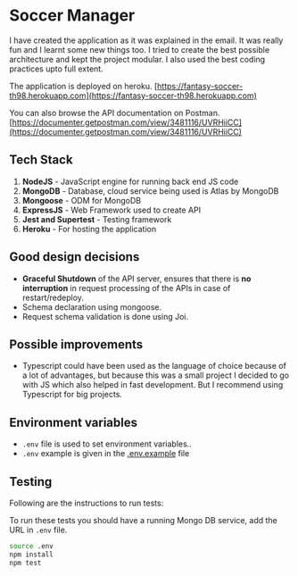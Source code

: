 # Soccer Manager

I have created the application as it was explained in the email. It was really fun and I learnt some new things too.
I tried to create the best possible architecture and kept the project modular. I also used the best coding practices upto full extent.

The application is deployed on heroku. [https://fantasy-soccer-th98.herokuapp.com](https://fantasy-soccer-th98.herokuapp.com)

You can also browse the API documentation on Postman. [https://documenter.getpostman.com/view/3481116/UVRHiiCC](https://documenter.getpostman.com/view/3481116/UVRHiiCC)

## Tech Stack

1. **NodeJS** - JavaScript engine for running back end JS code
1. **MongoDB** - Database, cloud service being used is Atlas by MongoDB
1. **Mongoose** - ODM for MongoDB
1. **ExpressJS** - Web Framework used to create API
1. **Jest and Supertest** - Testing framework
1. **Heroku** - For hosting the application

## Good design decisions

-   **Graceful Shutdown** of the API server, ensures that there is **no interruption** in request processing of the APIs in case of restart/redeploy.
-   Schema declaration using mongoose.
-   Request schema validation is done using Joi.

## Possible improvements

-   Typescript could have been used as the language of choice because of a lot of advantages, but because this was a small project I decided to go with JS which also helped in fast development. But I recommend using Typescript for big projects.

## Environment variables

-   `.env` file is used to set environment variables..
-   `.env` example is given in the [.env.example](./.env.example) file

## Testing

Following are the instructions to run tests:

To run these tests you should have a running Mongo DB service, add the URL in `.env` file.

```bash
source .env
npm install
npm test
```
